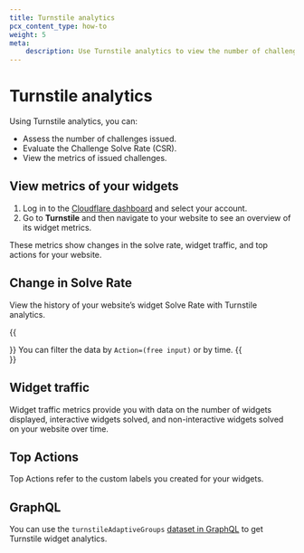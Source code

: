 ```yaml
---
title: Turnstile analytics
pcx_content_type: how-to
weight: 5
meta:
    description: Use Turnstile analytics to view the number of challenges issued, the challenge solve rate, and the metrics of issued challenges.
---
```


# Turnstile analytics

Using Turnstile analytics, you can:
* Assess the number of challenges issued.
* Evaluate the Challenge Solve Rate (CSR).
* View the metrics of issued challenges.
 
## View metrics of your widgets

1. Log in to the [Cloudflare dashboard](https://dash.cloudflare.com/) and select your account.
2. Go to **Turnstile** and then navigate to your website to see an overview of its widget metrics.

These metrics show changes in the solve rate, widget traffic, and top actions for your website.

## Change in Solve Rate

View the history of your website’s widget Solve Rate with Turnstile analytics. 

{{<Aside type="note">}}
You can filter the data by `Action=(free input)` or by time.
{{</Aside>}}

## Widget traffic

Widget traffic metrics provide you with data on the number of widgets displayed, interactive widgets solved, and non-interactive widgets solved on your website over time.

## Top Actions

Top Actions refer to the custom labels you created for your widgets.

## GraphQL

You can use the `turnstileAdaptiveGroups` [dataset in GraphQL](/analytics/graphql-api/features/data-sets/) to get Turnstile widget analytics.